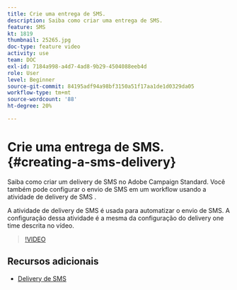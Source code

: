 ```yaml
---
title: Crie uma entrega de SMS.
description: Saiba como criar uma entrega de SMS.
feature: SMS
kt: 1819
thumbnail: 25265.jpg
doc-type: feature video
activity: use
team: DOC
exl-id: 7184a998-a4d7-4ad8-9b29-4504088eeb4d
role: User
level: Beginner
source-git-commit: 84195adf94a98bf3150a51f17aa1de1d0329da05
workflow-type: tm+mt
source-wordcount: '88'
ht-degree: 20%

---
```


# Crie uma entrega de SMS.{#creating-a-sms-delivery}

Saiba como criar um delivery de SMS no Adobe Campaign Standard. Você também pode configurar o envio de SMS em um workflow usando a atividade de delivery de SMS .

A atividade de delivery de SMS é usada para automatizar o envio de SMS. A configuração dessa atividade é a mesma da configuração do delivery one time descrita no vídeo.

>[!VIDEO](https://video.tv.adobe.com/v/25265/?quality=12)

## Recursos adicionais

* [Delivery de SMS](https://experienceleague.adobe.com/docs/campaign-standard/using/managing-processes-and-data/channel-activities/sms-delivery.html?lang=en)
